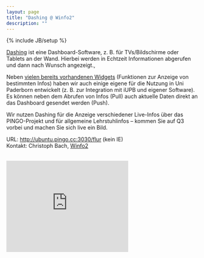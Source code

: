 ```yaml
---
layout: page
title: "Dashing @ Winfo2"
description: ""
---
```

{% include JB/setup %}

[Dashing](http://shopify.github.io/dashing/) ist eine Dashboard-Software, z. B. für TVs/Bildschirme oder Tablets an der Wand. Hierbei werden in Echtzeit Informationen abgerufen und dann nach Wunsch angezeigt.,

Neben [vielen bereits vorhandenen Widgets](https://github.com/Shopify/dashing/wiki/Additional-Widgets) (Funktionen zur Anzeige von bestimmten Infos) haben wir auch einige eigene für die Nutzung in Uni Paderborn entwickelt (z. B. zur Integration mit iUPB und eigener Software). Es können neben dem Abrufen von Infos (Pull) auch aktuelle Daten direkt an das Dashboard gesendet werden (Push).

Wir nutzen Dashing für die Anzeige verschiedener Live-Infos über das PINGO-Projekt und für allgemeine Lehrstuhlinfos – kommen Sie auf Q3 vorbei und machen Sie sich live ein Bild.

URL: <http://ubuntu.pingo.cc:3030/flur> (kein IE)   
Kontakt: Christoph Bach, [Winfo2](http://www.upb.de/winfo2)


<br>




<iframe src="https://onedrive.live.com/embed?cid=8BC1EDA2E2AAD1A0&amp;resid=8BC1EDA2E2AAD1A0%212450&amp;authkey=AO7K2iW_b4hPmAE" width="320" height="240" frameborder="0" scrolling="no"><a href="https://onedrive.live.com/?cid=8bc1eda2e2aad1a0&amp;id=8BC1EDA2E2AAD1A0%212450&amp;v=3&amp;ithint=photo,.jpg&amp;authkey=!AH3fCxNjAxd1tkI">Load Photo</a></iframe>
